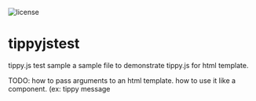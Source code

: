 
![license](https://img.shields.io/github/license/mashape/apistatus.svg)

# tippyjstest
tippy.js test sample
a sample file to demonstrate tippy.js for html template.

TODO: how to pass arguments to an html template.
how to use it like a component. (ex: <tippy id="mytippy" for="elementid">tippy message</tippy>
